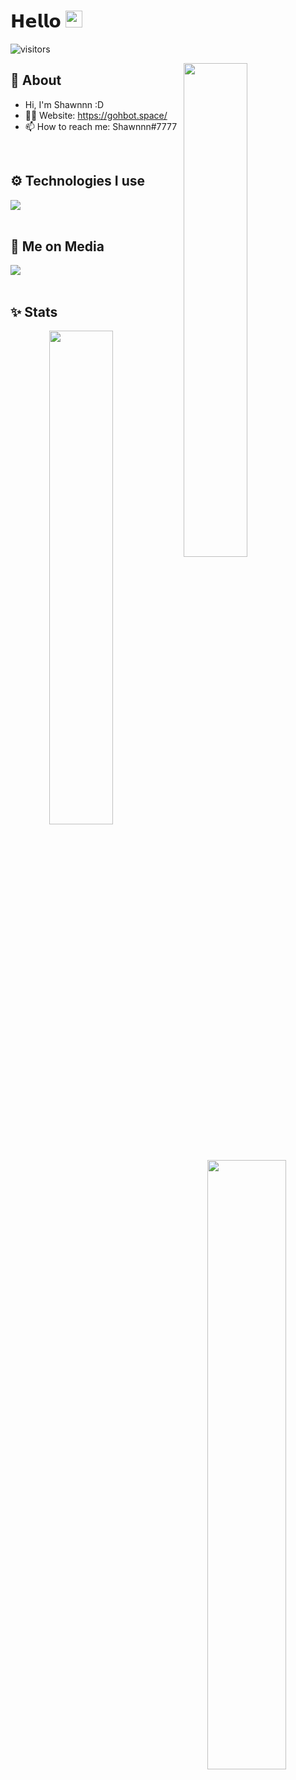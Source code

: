# 𝗛𝗲𝗹𝗹𝗼 <img src="https://user-images.githubusercontent.com/5679180/79618120-0daffb80-80be-11ea-819e-d2b0fa904d07.gif" width="27"> 

![visitors](https://visitor-badge.laobi.icu/badge?page_id=AntyBD)

<img width="45%" align="right" src="https://github-readme-streak-stats.herokuapp.com/?user=AntyBD&theme=dark&hide_border=true&stroke=0000&background=0D1117">

<div align="left" width="100%">
   
## 🧐 About

- Hi, I'm Shawnnn :D
- 👨‍💻 Website: https://gohbot.space/
- 📫 How to reach me: Shawnnn#7777
  
<br />
   
## ⚙️ Technologies I use
   
<img src="https://skillicons.dev/icons?i=python,js,ts,html,css,lua,vue,nuxt&theme=dark" />
</div>

<br />

## 📱 Me on Media
<div>
   <a href="https://discord.com/users/937103257308921856"><img src="https://skillicons.dev/icons?i=discord&theme=dark" /></a>
</div>


<br />

## ✨ Stats

<div align="center" width="100%">
   <img align="left" width="45%" src="https://github-readme-stats.vercel.app/api?username=AntyBD&show_icons=true&count_private=true&theme=react&hide_border=true&bg_color=0D1117">
   <img align="right" width="50%" src="https://activity-graph.herokuapp.com/graph?username=AntyBD&bg_color=0D1117&color=5BCDEC&line=5BCDEC&point=FFFFFF&hide_border=true"></div>
</div>

<br />
<br />
